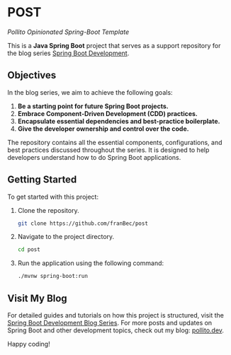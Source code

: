 # POST
_Pollito Opinionated Spring-Boot Template_

This is a **Java Spring Boot** project that serves as a support repository for the blog series [Spring Boot Development](https://pollito.dev/en/categories/spring-boot-development/).

## Objectives

In the blog series, we aim to achieve the following goals:

1. **Be a starting point for future Spring Boot projects.**
2. **Embrace Component-Driven Development (CDD) practices.**
3. **Encapsulate essential dependencies and best-practice boilerplate.**
4. **Give the developer ownership and control over the code.**

The repository contains all the essential components, configurations, and best practices discussed throughout the series. It is designed to help developers understand how to do Spring Boot applications.

## Getting Started

To get started with this project:

1. Clone the repository.

    ```bash
    git clone https://github.com/franBec/post
    ```

2. Navigate to the project directory.

    ```bash
    cd post
    ```

3. Run the application using the following command:

    ```bash
    ./mvnw spring-boot:run
    ```

## Visit My Blog

For detailed guides and tutorials on how this project is structured, visit the [Spring Boot Development Blog Series](https://pollito.dev/en/categories/spring-boot-development/).
For more posts and updates on Spring Boot and other development topics, check out my blog: [pollito.dev](https://pollito.dev/).

Happy coding!
